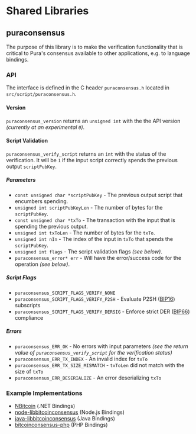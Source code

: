 Shared Libraries
================

## puraconsensus

The purpose of this library is to make the verification functionality that is critical to Pura's consensus available to other applications, e.g. to language bindings.

### API

The interface is defined in the C header `puraconsensus.h` located in  `src/script/puraconsensus.h`.

#### Version

`puraconsensus_version` returns an `unsigned int` with the the API version *(currently at an experimental `0`)*.

#### Script Validation

`puraconsensus_verify_script` returns an `int` with the status of the verification. It will be `1` if the input script correctly spends the previous output `scriptPubKey`.

##### Parameters
- `const unsigned char *scriptPubKey` - The previous output script that encumbers spending.
- `unsigned int scriptPubKeyLen` - The number of bytes for the `scriptPubKey`.
- `const unsigned char *txTo` - The transaction with the input that is spending the previous output.
- `unsigned int txToLen` - The number of bytes for the `txTo`.
- `unsigned int nIn` - The index of the input in `txTo` that spends the `scriptPubKey`.
- `unsigned int flags` - The script validation flags *(see below)*.
- `puraconsensus_error* err` - Will have the error/success code for the operation *(see below)*.

##### Script Flags
- `puraconsensus_SCRIPT_FLAGS_VERIFY_NONE`
- `puraconsensus_SCRIPT_FLAGS_VERIFY_P2SH` - Evaluate P2SH ([BIP16](https://github.com/bitcoin/bips/blob/master/bip-0016.mediawiki)) subscripts
- `puraconsensus_SCRIPT_FLAGS_VERIFY_DERSIG` - Enforce strict DER ([BIP66](https://github.com/bitcoin/bips/blob/master/bip-0066.mediawiki)) compliance

##### Errors
- `puraconsensus_ERR_OK` - No errors with input parameters *(see the return value of `puraconsensus_verify_script` for the verification status)*
- `puraconsensus_ERR_TX_INDEX` - An invalid index for `txTo`
- `puraconsensus_ERR_TX_SIZE_MISMATCH` - `txToLen` did not match with the size of `txTo`
- `puraconsensus_ERR_DESERIALIZE` - An error deserializing `txTo`

### Example Implementations
- [NBitcoin](https://github.com/NicolasDorier/NBitcoin/blob/master/NBitcoin/Script.cs#L814) (.NET Bindings)
- [node-libbitcoinconsensus](https://github.com/bitpay/node-libbitcoinconsensus) (Node.js Bindings)
- [java-libbitcoinconsensus](https://github.com/dexX7/java-libbitcoinconsensus) (Java Bindings)
- [bitcoinconsensus-php](https://github.com/Bit-Wasp/bitcoinconsensus-php) (PHP Bindings)
